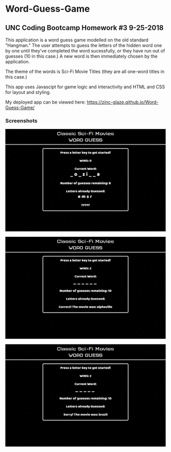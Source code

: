 # Word-Guess-Game
## UNC Coding Bootcamp Homework #3  9-25-2018

This application is a word guess game modelled on the old standard "Hangman." The user attempts to guess the letters of the hidden word one by one until they've completed the word sucessfully, or they have run out of guesses (10 in this case.) A new word is then immediately chosen by the application.

The theme of the words is Sci-Fi Movie Titles (they are all one-word titles in this case.)

This app uses Javascipt for game logic and interactivity and HTML and CSS for layout and styling.

My deployed app can be viewed here: https://zinc-glaze.github.io/Word-Guess-Game/

### Screenshots

![Bio](screens/screencapture-zinc-glaze-github-io-Word-Guess-Game-2019-06-27-19_14_20.png)

![Portfolio](screens/screencapture-zinc-glaze-github-io-Word-Guess-Game-2019-06-27-19_15_33.png)

![Contact](screens/screencapture-zinc-glaze-github-io-Word-Guess-Game-2019-06-27-19_16_56.png)








